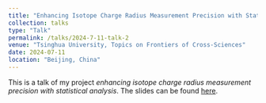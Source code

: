 ```yaml
---
title: "Enhancing Isotope Charge Radius Measurement Precision with Statistical Analysis"
collection: talks
type: "Talk"
permalink: /talks/2024-7-11-talk-2
venue: "Tsinghua University, Topics on Frontiers of Cross-Sciences"
date: 2024-07-11
location: "Beijing, China"
---
```


This is a talk of my project *enhancing isotope charge radius measurement precision with statistical analysis*. The slides can be found [here](../files/2024-7-11-talk-2.pdf).